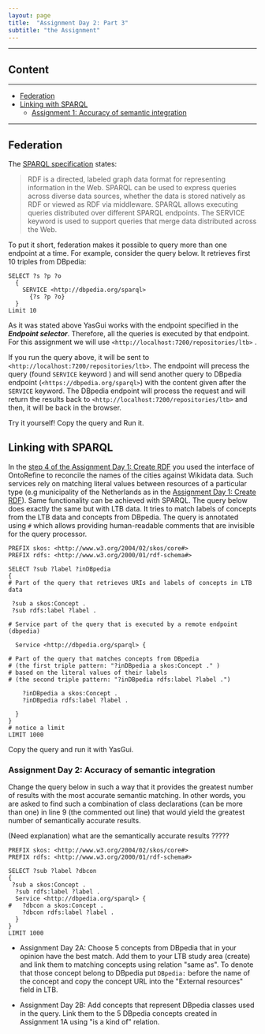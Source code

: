 ```yaml
---
layout: page
title:  "Assignment Day 2: Part 3"
subtitle: "the Assignment"
---
```


---------------

## Content
---

- [Federation](#fed)
- [Linking with SPARQL](#recon)
  - [Assignment 1: Accuracy of semantic integration ](#ass1)

--------------
## Federation <a name="fed"></a>

The [SPARQL specification](https://www.w3.org/TR/2013/REC-sparql11-federated-query-20130321/) states:

>RDF is a directed, labeled graph data format for representing information in the Web.
>SPARQL can be used to express queries across diverse data sources, whether the data is stored
natively as RDF or viewed as RDF via middleware.
SPARQL allows executing queries distributed over different SPARQL endpoints.
The SERVICE keyword is used to support queries that merge data distributed across the Web.

To put it short, federation makes it possible to query more than one endpoint at a time.
For example, consider the query below. It retrieves first 10 triples from DBpedia:

```SPARQL
SELECT ?s ?p ?o
  {
    SERVICE <http://dbpedia.org/sparql>
      {?s ?p ?o}
  }
Limit 10
```

As it was stated above YasGui works with the endpoint specified in the ***Endpoint selector***.
Therefore, all the queries is executed by that endpoint. For this assignment we will use `<http://localhost:7200/repositories/ltb>` .

If you run the query above, it will be sent to `<http://localhost:7200/repositories/ltb>`. 
The endpoint will precess the query (found `SERVICE` keyword ) and will send another query to 
DBpedia endpoint (`<https://dbpedia.org/sparql>`) with the content given after the `SERVICE` keyword. 
The DBpedia endpoint will process the request and will return the results back 
to `<http://localhost:7200/repositories/ltb>` and then, it will be back in the browser.

Try it yourself! Copy the query and Run it. 


## Linking with SPARQL <a name="recon"></a>

In the [step 4 of the Assignment Day 1: Create RDF](ST_1.md#step4)
you used the interface of OntoRefine to reconcile the names of the cities against Wikidata data. 
Such services rely on matching literal values between resources of a particular type (e.g municipality of 
the Netherlands as in the [Assignment Day 1: Create RDF](ST_1.md)).
Same functionality can be achieved with SPARQL.
The query below does exactly the same but with LTB data. 
It tries to match labels of concepts from the LTB data and concepts from DBpedia. 
The query is annotated using `#` which allows providing human-readable comments that are 
invisible for the query processor. 

```SPARQL
PREFIX skos: <http://www.w3.org/2004/02/skos/core#>
PREFIX rdfs: <http://www.w3.org/2000/01/rdf-schema#>

SELECT ?sub ?label ?inDBpedia
{
# Part of the query that retrieves URIs and labels of concepts in LTB data
  
 ?sub a skos:Concept .
 ?sub rdfs:label ?label .
  
# Service part of the query that is executed by a remote endpoint (dbpedia)
  
  Service <http://dbpedia.org/sparql> {
    
# Part of the query that matches concepts from DBpedia 
# (the first triple pattern: "?inDBpedia a skos:Concept ." ) 
# based on the literal values of their labels 
# (the second triple pattern: "?inDBpedia rdfs:label ?label .")
    
    ?inDBpedia a skos:Concept .
    ?inDBpedia rdfs:label ?label .
    
  }
}
# notice a limit
LIMIT 1000
```

Copy the query and run it with YasGui. 


### Assignment Day 2: Accuracy of semantic integration <a name="ass1"></a>

Change the query below in such a way that it provides the greatest number of results with the 
most accurate semantic matching. In other words, you are asked to find such a combination of class declarations (can be more than one)
in line 9 (the commented out line) that would yield the greatest number of semantically accurate results. 

(Need explanation) what are the semantically accurate results ?????

 
```SPARQL
PREFIX skos: <http://www.w3.org/2004/02/skos/core#>
PREFIX rdfs: <http://www.w3.org/2000/01/rdf-schema#>

SELECT ?sub ?label ?dbcon
{
 ?sub a skos:Concept .
  ?sub rdfs:label ?label .
  Service <http://dbpedia.org/sparql> {
#   ?dbcon a skos:Concept .
    ?dbcon rdfs:label ?label .
  }
}
LIMIT 1000
```

- Assignment Day 2A: Choose 5 concepts from DBpedia that in your opinion have the best match. 
Add them to your LTB study area (create) and link them to matching concepts using relation "same as". 
To denote that those concept belong to DBpedia put `DBpedia:` before the name of the concept and 
copy the concept URL into the "External resources" field in LTB.

- Assignment Day 2B: Add concepts that represent DBpedia classes used in the query. 
Link them to the 5 DBpedia concepts created in Assignment 1A using "is a kind of" relation.  
